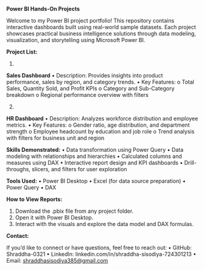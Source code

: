 **Power BI Hands-On Projects**

Welcome to my Power BI project portfolio! This repository contains interactive dashboards built using real-world sample datasets. Each project showcases practical business intelligence solutions through data modeling, visualization, and storytelling using Microsoft Power BI.

**Project List:**

1. 
**Sales Dashboard**
•	Description: Provides insights into product performance, sales by region, and category trends.
•	Key Features:
o	Total Sales, Quantity Sold, and Profit KPIs
o	Category and Sub-Category breakdown
o	Regional performance overview with filters


2. 
**HR Dashboard**
•	Description: Analyzes workforce distribution and employee metrics.
•	Key Features:
o	Gender ratio, age distribution, and department strength
o	Employee headcount by education and job role
o	Trend analysis with filters for business unit and region

**Skills Demonstrated:**
•	Data transformation using Power Query
•	Data modeling with relationships and hierarchies
•	Calculated columns and measures using DAX
•	Interactive report design and KPI dashboards
•	Drill-throughs, slicers, and filters for user exploration

**Tools Used:**
•	Power BI Desktop
•	Excel (for data source preparation)
•	Power Query
•	DAX

**How to View Reports:**
1.	Download the .pbix file from any project folder.
2.	Open it with Power BI Desktop.
3.	Interact with the visuals and explore the data model and DAX formulas.

**Contact:**

If you’d like to connect or have questions, feel free to reach out:
•	GitHub: Shraddha-0321
•	LinkedIn: linkedin.com/in/shraddha-sisodiya-724301213
•	Email: shraddhasisodiya385@gmail.com
